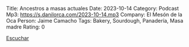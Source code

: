 Title: Ancestros a masas actuales
Date: 2023-10-14
Category: Podcast
Mp3: https://s.danilorca.com/2023-10-14.mp3
Company: El Mesón de la Oca
Person: Jaime Camacho
Tags: Bakery, Sourdough, Panadería, Masa madre
Rating: 0

<a href="https://s.danilorca.com/2023-10-14.mp3" type="audio/mpeg">
Escuchar
</a>
